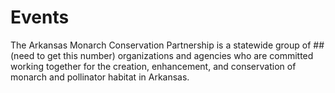 # Events

The Arkansas Monarch Conservation Partnership is a statewide group of ## (need to get this number) organizations and agencies who are committed working together for the creation, enhancement, and conservation of monarch and pollinator habitat in Arkansas.